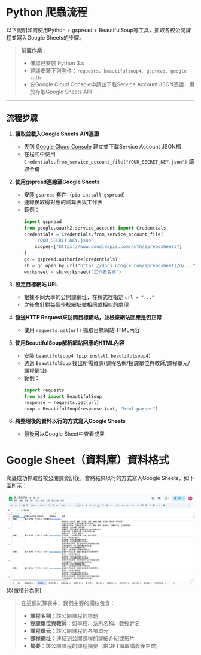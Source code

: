 # Python 爬蟲流程

以下說明如何使用Python + gspread + BeautifulSoup等工具，抓取各校公開課程並寫入Google Sheets的步驟。

> **前置作業**：  
> - 確認已安裝 Python 3.x  
> - 建議安裝下列套件：`requests`、`beautifulsoup4`、`gspread`、`google-auth`  
> - 在Google Cloud Console申請並下載Service Account JSON憑證，用於存取Google Sheets API

---

## 流程步驟

1. **讀取並載入Google Sheets API憑證**  
   - 先到 [Google Cloud Console](https://console.cloud.google.com/) 建立並下載Service Account JSON檔  
   - 在程式中使用 `Credentials.from_service_account_file("YOUR_SECRET_KEY.json")` 讀取金鑰  

2. **使用gspread連線至Google Sheets**  
   - 安裝 `gspread` 套件（`pip install gspread`）  
   - 連線後取得對應的試算表與工作表  
   - 範例：  
     ```python
     import gspread
     from google.oauth2.service_account import Credentials
     credentials = Credentials.from_service_account_file(
         'YOUR_SECRET_KEY.json',
         scopes=["https://www.googleapis.com/auth/spreadsheets"]
     )
     gc = gspread.authorize(credentials)
     sh = gc.open_by_url("https://docs.google.com/spreadsheets/d/...")
     worksheet = sh.worksheet("工作表名稱")
     ```

3. **設定目標網站 URL**  
   - 根據不同大學的公開課網址，在程式裡指定 `url = "..."`  
   - 之後會針對每個學校網址做相同或相似的處理

4. **發送HTTP Request來訪問目標網站，並檢查網站回應是否正常**  
   - 使用 `requests.get(url)` 抓取目標網站HTML內容  

5. **使用BeautifulSoup解析網站回應的HTML內容**  
   - 安裝 `beautifulsoup4`（`pip install beautifulsoup4`）  
   - 透過 `BeautifulSoup` 找出所需資訊(課程名稱/授課單位與教師/課程單元/課程網址)  
   - 範例：  
     ```python
     import requests
     from bs4 import BeautifulSoup
     response = requests.get(url)
     soup = BeautifulSoup(response.text, "html.parser")

6. **將整理後的資料以行的方式寫入Google Sheets**   
   - 最後可以Google Sheet中查看成果
  
# Google Sheet（資料庫）資料格式

爬蟲成功抓取各校公開課資訊後，會將結果以行的方式寫入Google Sheets，如下圖所示：

![Google Sheet 截圖](images/google_sheet_example.png)
(以微積分為例)

> 在這個試算表中，我們主要的欄位包含：
> - **課程名稱**：該公開課程的標題
> - **授課單位與教師**：如學校、系所名稱、教授姓名
> - **課程單元**：該公開課程的各項單元
> - **課程網址**：連結到公開課程的詳細介紹或影片
> - **摘要**：該公開課程的課程摘要（由GPT讀取講義後生成）
  

